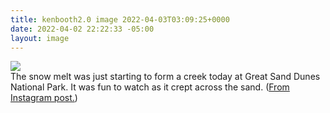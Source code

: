 ```yaml
---
title: kenbooth2.0 image 2022-04-03T03:09:25+0000
date: 2022-04-02 22:22:33 -05:00
layout: image
---
```


<img src="https://dl.dropboxusercontent.com/s/taysvho7laqb7m3/277698972_388014206457326_1377109555485611771_n?dl=0"><br>
The snow melt was just starting to form a creek today at Great Sand Dunes National Park. It was fun to watch as it crept across the sand. (<a href="https://www.instagram.com/p/Cb35AAfs9HQ/">From Instagram post.</a>)